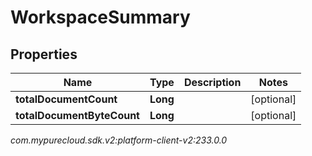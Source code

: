 # WorkspaceSummary


## Properties

| Name | Type | Description | Notes |
| ------------ | ------------- | ------------- | ------------- |
| **totalDocumentCount** | **Long** |  |  [optional] |
| **totalDocumentByteCount** | **Long** |  |  [optional] |




_com.mypurecloud.sdk.v2:platform-client-v2:233.0.0_
